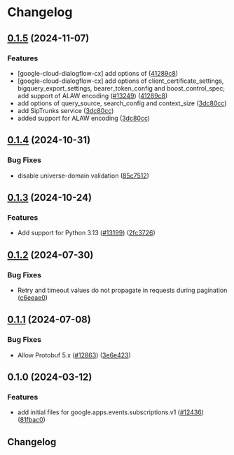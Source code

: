 # Changelog

## [0.1.5](https://github.com/googleapis/google-cloud-python/compare/google-apps-events-subscriptions-v0.1.4...google-apps-events-subscriptions-v0.1.5) (2024-11-07)


### Features

* [google-cloud-dialogflow-cx] add options of ([41289c8](https://github.com/googleapis/google-cloud-python/commit/41289c8b72acd46066ab50fa638ca345070f42c3))
* [google-cloud-dialogflow-cx] add options of client_certificate_settings, bigquery_export_settings, bearer_token_config and boost_control_spec; add support of ALAW encoding ([#13249](https://github.com/googleapis/google-cloud-python/issues/13249)) ([41289c8](https://github.com/googleapis/google-cloud-python/commit/41289c8b72acd46066ab50fa638ca345070f42c3))
* add options of query_source, search_config and context_size ([3dc80cc](https://github.com/googleapis/google-cloud-python/commit/3dc80ccd2bca36687aa3ea4cfe0855a690c69baa))
* add SipTrunks service ([3dc80cc](https://github.com/googleapis/google-cloud-python/commit/3dc80ccd2bca36687aa3ea4cfe0855a690c69baa))
* added support for ALAW encoding ([3dc80cc](https://github.com/googleapis/google-cloud-python/commit/3dc80ccd2bca36687aa3ea4cfe0855a690c69baa))

## [0.1.4](https://github.com/googleapis/google-cloud-python/compare/google-apps-events-subscriptions-v0.1.3...google-apps-events-subscriptions-v0.1.4) (2024-10-31)


### Bug Fixes

* disable universe-domain validation ([85c7512](https://github.com/googleapis/google-cloud-python/commit/85c7512bbdde2b9cc60b4ad42b8c36c4558a07a5))

## [0.1.3](https://github.com/googleapis/google-cloud-python/compare/google-apps-events-subscriptions-v0.1.2...google-apps-events-subscriptions-v0.1.3) (2024-10-24)


### Features

* Add support for Python 3.13 ([#13199](https://github.com/googleapis/google-cloud-python/issues/13199)) ([2fc3726](https://github.com/googleapis/google-cloud-python/commit/2fc372685731141ca1ed2a917dd18bacd79db88e))

## [0.1.2](https://github.com/googleapis/google-cloud-python/compare/google-apps-events-subscriptions-v0.1.1...google-apps-events-subscriptions-v0.1.2) (2024-07-30)


### Bug Fixes

* Retry and timeout values do not propagate in requests during pagination ([c6eeae0](https://github.com/googleapis/google-cloud-python/commit/c6eeae00de802d98badd3de879ce5e870ba60a3a))

## [0.1.1](https://github.com/googleapis/google-cloud-python/compare/google-apps-events-subscriptions-v0.1.0...google-apps-events-subscriptions-v0.1.1) (2024-07-08)


### Bug Fixes

* Allow Protobuf 5.x ([#12863](https://github.com/googleapis/google-cloud-python/issues/12863)) ([3e6e423](https://github.com/googleapis/google-cloud-python/commit/3e6e423b86cdace8538f610941aa84c7a6217934))

## 0.1.0 (2024-03-12)


### Features

* add initial files for google.apps.events.subscriptions.v1 ([#12436](https://github.com/googleapis/google-cloud-python/issues/12436)) ([81fbac0](https://github.com/googleapis/google-cloud-python/commit/81fbac0821f40ccbd80345872c3d8bb9a4dddcd6))

## Changelog
